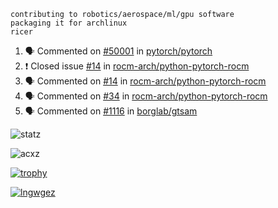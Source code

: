 ```
contributing to robotics/aerospace/ml/gpu software
packaging it for archlinux
ricer
```

<!--START_SECTION:activity-->
1. 🗣 Commented on [#50001](https://github.com/pytorch/pytorch/issues/50001) in [pytorch/pytorch](https://github.com/pytorch/pytorch)
2. ❗️ Closed issue [#14](https://github.com/rocm-arch/python-pytorch-rocm/issues/14) in [rocm-arch/python-pytorch-rocm](https://github.com/rocm-arch/python-pytorch-rocm)
3. 🗣 Commented on [#14](https://github.com/rocm-arch/python-pytorch-rocm/issues/14) in [rocm-arch/python-pytorch-rocm](https://github.com/rocm-arch/python-pytorch-rocm)
4. 🗣 Commented on [#34](https://github.com/rocm-arch/python-pytorch-rocm/issues/34) in [rocm-arch/python-pytorch-rocm](https://github.com/rocm-arch/python-pytorch-rocm)
5. 🗣 Commented on [#1116](https://github.com/borglab/gtsam/issues/1116) in [borglab/gtsam](https://github.com/borglab/gtsam)
<!--END_SECTION:activity-->


![statz](https://github-readme-stats.vercel.app/api?username=acxz&include_all_commits=true&show_icons=true)

<p><img align="center" src="https://github-readme-streak-stats.herokuapp.com/?user=acxz&" alt="acxz" /></p>

[![trophy](https://github-profile-trophy.vercel.app/?username=acxz)](https://github.com/ryo-ma/github-profile-trophy)

[![lngwgez](https://github-readme-stats.vercel.app/api/top-langs/?username=acxz&layout=compact)](https://github.com/acxz/github-readme-stats)
